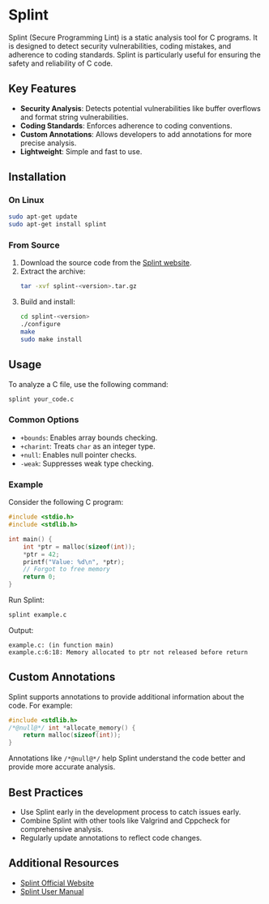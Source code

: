 # Splint

Splint (Secure Programming Lint) is a static analysis tool for C programs. It is designed to detect security vulnerabilities, coding mistakes, and adherence to coding standards. Splint is particularly useful for ensuring the safety and reliability of C code.

## Key Features
- **Security Analysis**: Detects potential vulnerabilities like buffer overflows and format string vulnerabilities.
- **Coding Standards**: Enforces adherence to coding conventions.
- **Custom Annotations**: Allows developers to add annotations for more precise analysis.
- **Lightweight**: Simple and fast to use.

## Installation

### On Linux
```bash
sudo apt-get update
sudo apt-get install splint
```

### From Source
1. Download the source code from the [Splint website](http://splint.org/).
2. Extract the archive:
   ```bash
   tar -xvf splint-<version>.tar.gz
   ```
3. Build and install:
   ```bash
   cd splint-<version>
   ./configure
   make
   sudo make install
   ```

## Usage
To analyze a C file, use the following command:
```bash
splint your_code.c
```

### Common Options
- `+bounds`: Enables array bounds checking.
- `+charint`: Treats `char` as an integer type.
- `+null`: Enables null pointer checks.
- `-weak`: Suppresses weak type checking.

### Example
Consider the following C program:
```c
#include <stdio.h>
#include <stdlib.h>

int main() {
    int *ptr = malloc(sizeof(int));
    *ptr = 42;
    printf("Value: %d\n", *ptr);
    // Forgot to free memory
    return 0;
}
```
Run Splint:
```bash
splint example.c
```
Output:
```
example.c: (in function main)
example.c:6:18: Memory allocated to ptr not released before return
``` 

## Custom Annotations
Splint supports annotations to provide additional information about the code. For example:
```c
#include <stdlib.h>
/*@null@*/ int *allocate_memory() {
    return malloc(sizeof(int));
}
```
Annotations like `/*@null@*/` help Splint understand the code better and provide more accurate analysis.

## Best Practices
- Use Splint early in the development process to catch issues early.
- Combine Splint with other tools like Valgrind and Cppcheck for comprehensive analysis.
- Regularly update annotations to reflect code changes.

## Additional Resources
- [Splint Official Website](http://splint.org/)
- [Splint User Manual](http://splint.org/manual/)
